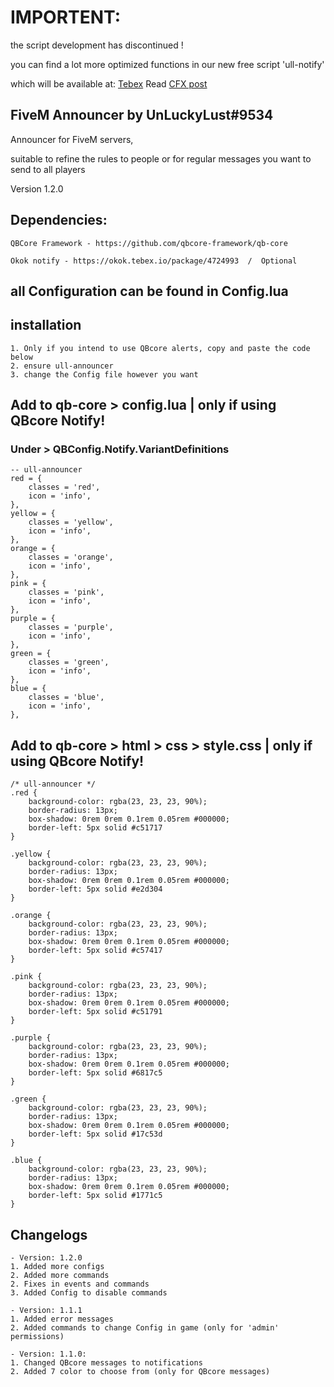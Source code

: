 # IMPORTENT:
the script development has discontinued ! 

you can find a lot more optimized functions in our new free script 'ull-notify' 

which will be available at: [Tebex](https://unluckylust.tebex.io)
Read [CFX post](https://forum.cfx.re/t/ultimate-notification-script-standalone-qbcore/5022953)

## FiveM Announcer by UnLuckyLust#9534
Announcer for FiveM servers, 

suitable to refine the rules to people or for regular messages you want to send to all players

Version 1.2.0

## Dependencies:
    QBCore Framework - https://github.com/qbcore-framework/qb-core

    Okok notify - https://okok.tebex.io/package/4724993  /  Optional

## all Configuration can be found in Config.lua

## installation
    1. Only if you intend to use QBcore alerts, copy and paste the code below
    2. ensure ull-announcer
    3. change the Config file however you want

## Add to qb-core > config.lua   |   only if using QBcore Notify!
### Under > QBConfig.Notify.VariantDefinitions 
    -- ull-announcer
    red = { 
        classes = 'red',
        icon = 'info',
    },
    yellow = {
        classes = 'yellow',
        icon = 'info',
    },
    orange = {
        classes = 'orange',
        icon = 'info',
    },
    pink = {
        classes = 'pink',
        icon = 'info',
    },
    purple = {
        classes = 'purple',
        icon = 'info',
    },
    green = {
        classes = 'green',
        icon = 'info',
    },
    blue = {
        classes = 'blue',
        icon = 'info',
    },

## Add to qb-core > html > css > style.css   |   only if using QBcore Notify!
    /* ull-announcer */
    .red {
        background-color: rgba(23, 23, 23, 90%);
        border-radius: 13px;
        box-shadow: 0rem 0rem 0.1rem 0.05rem #000000;
        border-left: 5px solid #c51717
    }

    .yellow {
        background-color: rgba(23, 23, 23, 90%);
        border-radius: 13px;
        box-shadow: 0rem 0rem 0.1rem 0.05rem #000000;
        border-left: 5px solid #e2d304
    }

    .orange {
        background-color: rgba(23, 23, 23, 90%);
        border-radius: 13px;
        box-shadow: 0rem 0rem 0.1rem 0.05rem #000000;
        border-left: 5px solid #c57417
    }

    .pink {
        background-color: rgba(23, 23, 23, 90%);
        border-radius: 13px;
        box-shadow: 0rem 0rem 0.1rem 0.05rem #000000;
        border-left: 5px solid #c51791
    }

    .purple {
        background-color: rgba(23, 23, 23, 90%);
        border-radius: 13px;
        box-shadow: 0rem 0rem 0.1rem 0.05rem #000000;
        border-left: 5px solid #6817c5
    }

    .green {
        background-color: rgba(23, 23, 23, 90%);
        border-radius: 13px;
        box-shadow: 0rem 0rem 0.1rem 0.05rem #000000;
        border-left: 5px solid #17c53d
    }

    .blue {
        background-color: rgba(23, 23, 23, 90%);
        border-radius: 13px;
        box-shadow: 0rem 0rem 0.1rem 0.05rem #000000;
        border-left: 5px solid #1771c5
    }

## Changelogs ##
    - Version: 1.2.0
    1. Added more configs
    2. Added more commands
    2. Fixes in events and commands
    3. Added Config to disable commands

    - Version: 1.1.1
    1. Added error messages
    2. Added commands to change Config in game (only for 'admin' permissions)

    - Version: 1.1.0:
    1. Changed QBcore messages to notifications 
    2. Added 7 color to choose from (only for QBcore messages) 
